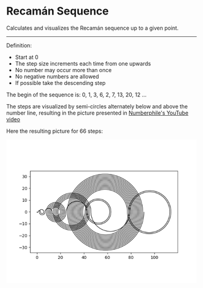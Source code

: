 # Recamán Sequence

Calculates and visualizes the Recamán sequence up to a given point.

---

Definition:
* Start at 0
* The step size increments each time from one upwards
* No number may occur more than once
* No negative numbers are allowed
* If possible take the descending step

The begin of the sequence is: 0, 1, 3, 6, 2, 7, 13, 20, 12 ...

The steps are visualized by semi-circles alternately below and above the number line, resulting in the picture presented in [Numberphile's YouTube video](https://www.youtube.com/watch?v=FGC5TdIiT9U "The Slightly Spooky Recamán Sequence - Numberphile")

Here the resulting picture for 66 steps:

![Alt text](recaman.png)
